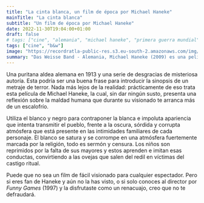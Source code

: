 ```yaml
---
title: "La cinta blanca, un film de época por Michael Haneke"
mainTitle: "La cinta blanca"
subtitle: "Un film de época por Michael Haneke"
date: 2022-11-30T19:04:00+01:00
draft: false
# tags: ["cine", "alemania", "michael haneke", "primera guerra mundial", "puritanismo", "religión", "b&w", "cine de época"]
tags: ["cine", "b&w"]
image: "https://recordratla-public-res.s3.eu-south-2.amazonaws.com/img/20221130/la-cinta-blanca-1300.jpg"
summary: "Das Weisse Band - Alemania, Michael Haneke (2009) es una película que nos presenta una reflexión sobre la maldad humana que durante su visionado te arranca más de un escalofrío."
---
```


Una puritana aldea alemana en 1913 y una serie de desgracias de
misteriosa autoría. Esta podría ser una buena frase para introducir la
sinopsis de un metraje de terror. Nada más lejos de la realidad:
prácticamente de eso trata esta película de Michael Haneke, la cual, sin
dar ningún susto, presenta una reflexión sobre la maldad humana que
durante su visionado te arranca más de un escalofrío.

Utiliza el blanco y negro para contraponer la blanca e impoluta
apariencia que intenta transmitir el pueblo, frente a la oscura, sórdida
y corrupta atmósfera que está presente en las intimidades familiares de
cada personaje. El blanco se satura y se corrompe en una atmósfera
fuertemente marcada por la religión, todo es sermón y censura. Los niños
son reprimidos por la falta de sus mayores y estos aprenden e imitan
esas conductas, convirtiendo a las ovejas que salen del redil en
víctimas del castigo ritual.

Puede que no sea un film de fácil visionado para cualquier espectador.
Pero si eres fan de Haneke y aún no la has visto, o si solo conoces al
director por *Funny Games* (1997) y la disfrutaste como un renacuajo,
creo que no te defraudará.

